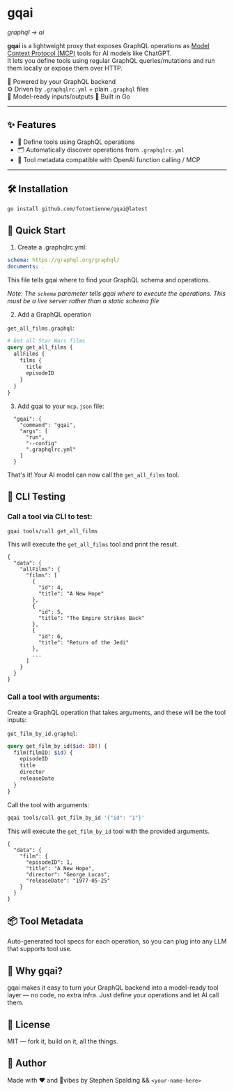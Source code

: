 # gqai
*graphql → ai*

**gqai** is a lightweight proxy that exposes GraphQL operations as [Model Context Protocol (MCP)](https://platform.openai.com/docs/guides/function-calling) tools for AI models like ChatGPT.  
It lets you define tools using regular GraphQL queries/mutations and run them locally or expose them over HTTP.

🔌 Powered by your GraphQL backend  
⚙️ Driven by `.graphqlrc.yml` + plain `.graphql` files  
🧠 Model-ready inputs/outputs
📍 Built in Go

---

## ✨ Features

- 🧰 Define tools using GraphQL operations
- 🗂 Automatically discover operations from `.graphqlrc.yml`
- 🧾 Tool metadata compatible with OpenAI function calling / MCP

---

## 🛠️ Installation

```bash
go install github.com/fotoetienne/gqai@latest
```


## 🚀 Quick Start
1. Create a .graphqlrc.yml:

```yaml
schema: https://graphql.org/graphql/
documents: .
```

This file tells gqai where to find your GraphQL schema and operations.

*Note: The `schema` parameter tells gqai where to execute the operations. This must be a live server rather than a static schema file*

2. Add a GraphQL operation

`get_all_films.graphql`:
```graphql
# Get all Star Wars films
query get_all_films {
  allFilms {
    films {
      title
      episodeID
    }
  }
}
```

3. Add gqai to your `mcp.json` file:

```
  "gqai": {
    "command": "gqai",
    "args": [
      "run",
      "--config"
      ".graphqlrc.yml"
    ]
  }
```

That's it! Your AI model can now call the `get_all_films` tool.

## 🧪 CLI Testing
### Call a tool via CLI to test:

```bash
gqai tools/call get_all_films
```

This will execute the `get_all_films` tool and print the result.

```shell
{
  "data": {
    "allFilms": {
      "films": [
        {
          "id": 4,
          "title": "A New Hope"
        },
        {
          "id": 5,
          "title": "The Empire Strikes Back"
        },
        {
          "id": 6,
          "title": "Return of the Jedi"
        },
        ...
      ]
    }
  }
}
```
### Call a tool with arguments:

Create a GraphQL operation that takes arguments, and these will be the tool inputs:

`get_film_by_id.graphql`:
```graphql
query get_film_by_id($id: ID!) {
  film(filmID: $id) {
    episodeID
    title
    director
    releaseDate
  }
}
```

Call the tool with arguments:

```bash
gqai tools/call get_film_by_id '{"id": "1"}'
```

This will execute the `get_film_by_id` tool with the provided arguments.

```shell
{
  "data": {
    "film": {
      "episodeID": 1,
      "title": "A New Hope",
      "director": "George Lucas",
      "releaseDate": "1977-05-25"
    }
  }
}
```

## 📦 Tool Metadata
Auto-generated tool specs for each operation, so you can plug into any LLM that supports tool use.

## 🤖 Why gqai?
gqai makes it easy to turn your GraphQL backend into a model-ready tool layer — no code, no extra infra. Just define your operations and let AI call them.

## 📜 License
MIT — fork it, build on it, all the things.

## 👋 Author
Made with ❤️ and 🤖vibes by Stephen Spalding && `<your-name-here>`
